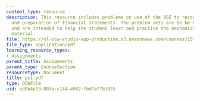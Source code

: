 ```yaml
---
content_type: resource
description: This resource includes problems on use of the BSE to record transactions,
  and preparation of financial statements. The problem sets are to be done individually
  and are intended to help the student learn and practice the mechanics of the course
  material.
file: https://ol-ocw-studio-app-production.s3.amazonaws.com/courses/15-501-introduction-to-financial-and-managerial-accounting-spring-2004/cd0b4e3308fac144a982fbd7af7b3855_ps1.pdf
file_type: application/pdf
learning_resource_types:
- Assignments
parent_title: Assignments
parent_type: CourseSection
resourcetype: Document
title: ps1.pdf
type: OCWFile
uid: cd0b4e33-08fa-c144-a982-fbd7af7b3855
---
```

